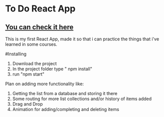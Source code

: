 # To Do React App
## [You can check it here](https://iuliancrudu.github.io/ToDoReactApp/)
This is my first React App, made it so that i can practice the things that i've learned in some courses.

#Installing
1. Download the project
2. In the project folder type " npm install"
3. run "npm start"

Plan on adding more functionality like:
1. Getting the list from a database and storing it there
2. Some routing for more list collections and/or history of items added
3. Drag and Drop
4. Animation for adding/completing and deleting items
